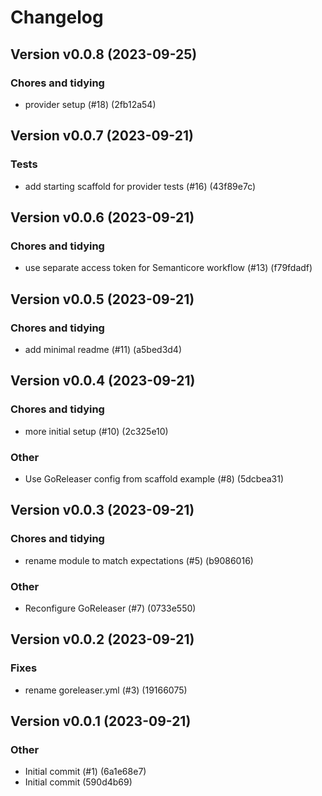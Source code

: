 # Changelog

## Version v0.0.8 (2023-09-25)

### Chores and tidying

- provider setup (#18) (2fb12a54)

## Version v0.0.7 (2023-09-21)

### Tests

- add starting scaffold for provider tests (#16) (43f89e7c)

## Version v0.0.6 (2023-09-21)

### Chores and tidying

- use separate access token for Semanticore workflow (#13) (f79fdadf)

## Version v0.0.5 (2023-09-21)

### Chores and tidying

- add minimal readme (#11) (a5bed3d4)

## Version v0.0.4 (2023-09-21)

### Chores and tidying

- more initial setup (#10) (2c325e10)

### Other

- Use GoReleaser config from scaffold example (#8) (5dcbea31)

## Version v0.0.3 (2023-09-21)

### Chores and tidying

- rename module to match expectations (#5) (b9086016)

### Other

- Reconfigure GoReleaser (#7) (0733e550)

## Version v0.0.2 (2023-09-21)

### Fixes

- rename goreleaser.yml (#3) (19166075)

## Version v0.0.1 (2023-09-21)

### Other

- Initial commit (#1) (6a1e68e7)
- Initial commit (590d4b69)

